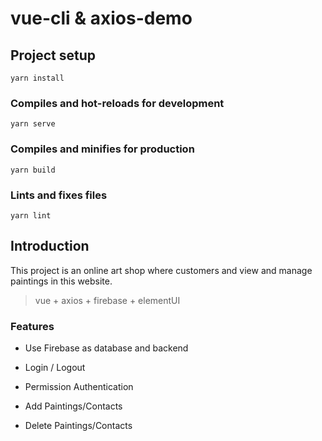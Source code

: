 # vue-cli & axios-demo

## Project setup
```
yarn install
```

### Compiles and hot-reloads for development
```
yarn serve
```

### Compiles and minifies for production
```
yarn build
```

### Lints and fixes files
```
yarn lint
```

## Introduction
This project is an online art shop where customers and view and manage paintings in this website.

> vue + axios + firebase + elementUI
 ### Features
- Use Firebase as database and backend

- Login / Logout

- Permission Authentication

- Add Paintings/Contacts

- Delete Paintings/Contacts
